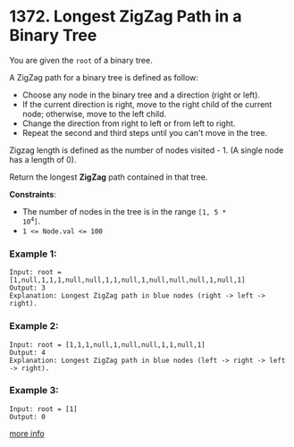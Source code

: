 # 1372. Longest ZigZag Path in a Binary Tree

You are given the `root` of a binary tree.

A ZigZag path for a binary tree is defined as follow:

- Choose any node in the binary tree and a direction (right or left).
- If the current direction is right, move to the right child of the current node; otherwise, move to the left child.
- Change the direction from right to left or from left to right.
- Repeat the second and third steps until you can't move in the tree.

Zigzag length is defined as the number of nodes visited - 1. (A single node has a length of 0).

Return the longest **ZigZag** path contained in that tree.

**Constraints**:
- The number of nodes in the tree is in the range <code>[1, 5 * 10<sup>4</sup>]</code>.
- `1 <= Node.val <= 100`

### Example 1:
```
Input: root = [1,null,1,1,1,null,null,1,1,null,1,null,null,null,1,null,1]
Output: 3
Explanation: Longest ZigZag path in blue nodes (right -> left -> right).
```

### Example 2:
```
Input: root = [1,1,1,null,1,null,null,1,1,null,1]
Output: 4
Explanation: Longest ZigZag path in blue nodes (left -> right -> left -> right).
```

### Example 3:
```
Input: root = [1]
Output: 0
```
[more info](https://leetcode.com/problems/longest-zigzag-path-in-a-binary-tree/)